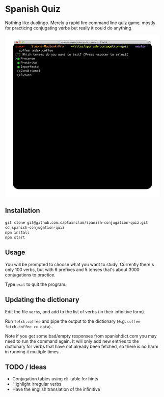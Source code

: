 # Spanish Quiz

Nothing like duolingo. Merely a rapid fire command line quiz game. mostly for practicing conjugating verbs but really it could do anything.

![screenshots](anim.gif)


## Installation
```
git clone git@github.com:captainclam/spanish-conjugation-quiz.git
cd spanish-conjugation-quiz
npm install
npm start
```

## Usage

You will be prompted to choose what you want to study. Currently there's only 100 verbs, but with 6 prefixes and 5 tenses that's about 3000 conjugations to practice.

Type `exit` to quit the program.


## Updating the dictionary

Edit the file `verbs`, and add to the list of verbs (in their infinitive form).

Run `fetch.coffee` and pipe the output to the dictionary (e.g. `coffee fetch.coffee >> data`).

Note if you get some bad/empty responses from spanishdict.com you may need to run the command again. It will only add new entries to the dictionary for verbs that have not already been fetched, so there is no harm in running it multiple times.


## TODO / Ideas

- Conjugation tables using cli-table for hints
- Highlight irregular verbs
- Have the english translation of the infinitive

